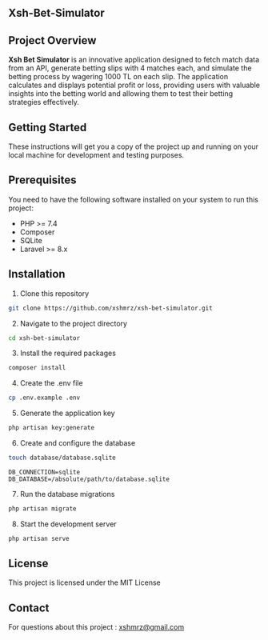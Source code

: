 ## Xsh-Bet-Simulator

## Project Overview

**Xsh Bet Simulator** is an innovative application designed to fetch match data from an API, generate betting slips with
4 matches each, and simulate the betting process by wagering 1000 TL on each slip. The application calculates and
displays potential profit or loss, providing users with valuable insights into the betting world and allowing them to
test their betting strategies effectively.

## Getting Started

These instructions will get you a copy of the project up and running on your local machine for development and testing purposes.

## Prerequisites

You need to have the following software installed on your system to run this project:

- PHP >= 7.4
- Composer
- SQLite
- Laravel >= 8.x

## Installation

1. Clone this repository

```bash
git clone https://github.com/xshmrz/xsh-bet-simulator.git
```

2. Navigate to the project directory

```bash
cd xsh-bet-simulator
```

3. Install the required packages

```bash
composer install
```

4. Create the .env file

```bash
cp .env.example .env
```

5. Generate the application key

```bash
php artisan key:generate
```

6. Create and configure the database

```bash
touch database/database.sqlite
```

```env
DB_CONNECTION=sqlite
DB_DATABASE=/absolute/path/to/database.sqlite
```

7. Run the database migrations

```bash
php artisan migrate
```

8. Start the development server

```bash
php artisan serve
```

## License

This project is licensed under the MIT License

## Contact

For questions about this project : [xshmrz@gmail.com](mailto:xshmrz@gmail.com)
